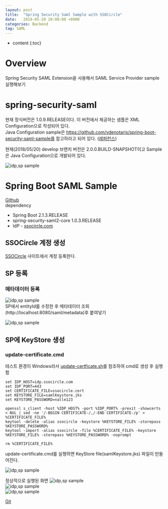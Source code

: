 ```yaml
---
layout: post
title:  "Spring Security Saml Sample with SSOCircle"
date:   2019-05-20 20:00:00 +0900
categories: Backend
tag: SAML
---
```


* content
{:toc}

# Overview
Spring Security SAML Extension을 사용해서 SAML Service Provider sample 실행해보기 

# spring-security-saml
현재 정식버전은 1.0.9.RELEASE이다. 이 버전에서 제공하는 샘플은 XML Configuration으로 작성되어 있다.  
 Java Configuration sample은 https://github.com/vdenotaris/spring-boot-security-saml-sample를 참고하라고 되어 있다. ([레퍼런스](https://docs.spring.io/spring-security-saml/docs/1.0.x/reference/htmlsingle/#configuration-java))

 현재(2018/05/20) develop 브랜치 버전은 2.0.0.BUILD-SNAPSHOT이고 Sample은 Java Configuration으로 개발되어 있다.  
 
 ![idp,sp sample]({{site.url}}/assets/images/2019-05/ssocircle-01.png)  

# Spring Boot SAML Sample
 [Github](https://github.com/vdenotaris/spring-boot-security-saml-sample)  
 dependency
 * Spring Boot 2.1.3.RELEASE
 * spring-security-saml2-core 1.0.3.RELEASE
 * IdP - [ssocircle.com](http://ssocircle.com)

## SSOCircle 계정 생성
 [SSOCircle](http://ssocircle.com) 사이트에서 계정 등록한다.  

## SP 등록
### 메타데이터 등록
![idp,sp sample]({{site.url}}/assets/images/2019-05/ssocircle-03.png)    
SP에서 entityId를 수정한 후 메타데이터 조회(http://localhost:8080/saml/metadata)후 붙여넣기  

![idp,sp sample]({{site.url}}/assets/images/2019-05/ssocircle-04.png)  

## SP에 KeyStore 생성
### update-certificate.cmd
테스트 환경이 Windows라서 [update-certficate.sh]( https://github.com/vdenotaris/spring-boot-security-saml-sample/blob/master/src/main/resources/saml/update-certifcate.sh)를 참조하여 cmd로 생성 후 실행함  
```
set IDP_HOST=idp.ssocircle.com
set IDP_PORT=443
set CERTIFICATE_FILE=ssocircle.cert
set KEYSTORE_FILE=samlKeystore.jks
set KEYSTORE_PASSWORD=nalle123

openssl s_client -host %IDP_HOST% -port %IDP_PORT% -prexit -showcerts < NUL | sed -ne '/-BEGIN CERTIFICATE-/,/-END CERTIFICATE-/p' > %CERTIFICATE_FILE%
keytool -delete -alias ssocircle -keystore %KEYSTORE_FILE% -storepass %KEYSTORE_PASSWORD%
keytool -import -alias ssocircle -file %CERTIFICATE_FILE% -keystore %KEYSTORE_FILE% -storepass %KEYSTORE_PASSWORD% -noprompt

rm %CERTIFICATE_FILE%
```
update-certificate.cmd를 실행하면 KeyStore file(samlKeystore.jks) 파일이 만들어진다.

![idp,sp sample]({{site.url}}/assets/images/2019-05/ssocircle-06.png)    

정상적으로 실행된 화면
![idp,sp sample]({{site.url}}/assets/images/2019-05/ssocircle-07.png)   
![idp,sp sample]({{site.url}}/assets/images/2019-05/ssocircle-08.png)   
![idp,sp sample]({{site.url}}/assets/images/2019-05/ssocircle-09.png)   

[Git](https://github.com/jhkim105/spring-boot-security-saml-sample.git)